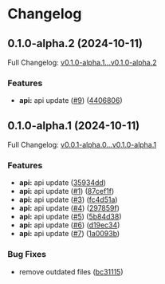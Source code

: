 # Changelog

## 0.1.0-alpha.2 (2024-10-11)

Full Changelog: [v0.1.0-alpha.1...v0.1.0-alpha.2](https://github.com/NVIDIADemo/nvcf-python/compare/v0.1.0-alpha.1...v0.1.0-alpha.2)

### Features

* **api:** api update ([#9](https://github.com/NVIDIADemo/nvcf-python/issues/9)) ([4406806](https://github.com/NVIDIADemo/nvcf-python/commit/4406806ec2d83e8fdc4c6f8364c4eb5ad7a720de))

## 0.1.0-alpha.1 (2024-10-11)

Full Changelog: [v0.0.1-alpha.0...v0.1.0-alpha.1](https://github.com/NVIDIADemo/nvcf-python/compare/v0.0.1-alpha.0...v0.1.0-alpha.1)

### Features

* **api:** api update ([35934dd](https://github.com/NVIDIADemo/nvcf-python/commit/35934dd4b5bdfd5c73c0bea3627840f8ab35d341))
* **api:** api update ([#1](https://github.com/NVIDIADemo/nvcf-python/issues/1)) ([87cef1f](https://github.com/NVIDIADemo/nvcf-python/commit/87cef1fc30cca095680dd8deb57e7e8fe97ef94f))
* **api:** api update ([#3](https://github.com/NVIDIADemo/nvcf-python/issues/3)) ([fc4d51a](https://github.com/NVIDIADemo/nvcf-python/commit/fc4d51a6d89458905caf8ef52d76e7378b1547bd))
* **api:** api update ([#4](https://github.com/NVIDIADemo/nvcf-python/issues/4)) ([297859f](https://github.com/NVIDIADemo/nvcf-python/commit/297859fd07ccd4c83492e34f508d5f5acc852b1b))
* **api:** api update ([#5](https://github.com/NVIDIADemo/nvcf-python/issues/5)) ([5b84d38](https://github.com/NVIDIADemo/nvcf-python/commit/5b84d382ab86d28fd067bf9884e65684f4e8bb25))
* **api:** api update ([#6](https://github.com/NVIDIADemo/nvcf-python/issues/6)) ([d19ec34](https://github.com/NVIDIADemo/nvcf-python/commit/d19ec34f67fcb9bd5f4e88e86d59d353a2f0778f))
* **api:** api update ([#7](https://github.com/NVIDIADemo/nvcf-python/issues/7)) ([1a0093b](https://github.com/NVIDIADemo/nvcf-python/commit/1a0093ba63eca5dc6afc468a650ebfe529284aa5))


### Bug Fixes

* remove outdated files ([bc31115](https://github.com/NVIDIADemo/nvcf-python/commit/bc311151f29aa48dc79ac2f89a10d434aec3619e))
